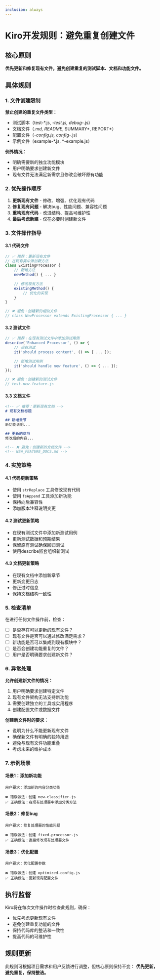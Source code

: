 ```yaml
---
inclusion: always
---
```


# Kiro开发规则：避免重复创建文件

## 核心原则

**优先更新和修复现有文件，避免创建重复的测试脚本、文档和功能文件。**

## 具体规则

### 1. 文件创建限制

**禁止创建的重复文件类型：**
- 测试脚本（test-*.js, *-test.js, debug-*.js）
- 文档文件（*.md, README*, SUMMARY*, REPORT*）
- 配置文件（*-config.js, config-*.js）
- 示例文件（example-*.js, *-example.js）

**例外情况：**
- 明确需要新的独立功能模块
- 用户明确要求创建新文件
- 现有文件无法满足新需求且修改会破坏原有功能

### 2. 优先操作顺序

1. **更新现有文件** - 修改、增强、优化现有代码
2. **修复现有问题** - 解决bug、性能问题、兼容性问题
3. **重构现有代码** - 改进结构、提高可维护性
4. **最后考虑新建** - 仅在必要时创建新文件

### 3. 文件操作指导

#### 3.1 代码文件
```javascript
// ✅ 推荐：更新现有文件
// 在现有类中添加新方法
class ExistingProcessor {
    // 新增方法
    newMethod() { ... }
    
    // 修改现有方法
    existingMethod() {
        // 优化的实现
    }
}

// ❌ 避免：创建新的相似文件
// class NewProcessor extends ExistingProcessor { ... }
```

#### 3.2 测试文件
```javascript
// ✅ 推荐：在现有测试文件中添加测试用例
describe('Enhanced Processor', () => {
    // 现有测试
    it('should process content', () => { ... });
    
    // 新增测试用例
    it('should handle new feature', () => { ... });
});

// ❌ 避免：创建新的测试文件
// test-new-feature.js
```

#### 3.3 文档文件
```markdown
<!-- ✅ 推荐：更新现有文档 -->
# 现有文档标题

## 新增章节
新功能说明...

## 更新的章节
修改后的内容...

<!-- ❌ 避免：创建新的文档文件 -->
<!-- NEW_FEATURE_DOCS.md -->
```

### 4. 实施策略

#### 4.1 代码更新策略
- 使用 `strReplace` 工具修改现有代码
- 使用 `fsAppend` 工具添加新功能
- 保持向后兼容性
- 添加版本注释说明变更

#### 4.2 测试更新策略
- 在现有测试文件中添加新测试用例
- 更新测试数据和预期结果
- 保留原有测试确保回归测试
- 使用describe嵌套组织新测试

#### 4.3 文档更新策略
- 在现有文档中添加新章节
- 更新变更日志
- 修正过时信息
- 保持文档结构一致性

### 5. 检查清单

在进行任何文件操作前，检查：

- [ ] 是否存在可以更新的现有文件？
- [ ] 现有文件是否可以通过修改满足需求？
- [ ] 新功能是否可以集成到现有模块中？
- [ ] 是否会创建功能重复的文件？
- [ ] 用户是否明确要求创建新文件？

### 6. 异常处理

**允许创建新文件的情况：**
1. 用户明确要求创建特定文件
2. 现有文件架构无法支持新功能
3. 需要创建独立的工具或实用程序
4. 创建配置文件或数据文件

**创建新文件时的要求：**
- 说明为什么不能更新现有文件
- 确保新文件有明确的独特用途
- 避免与现有文件功能重叠
- 考虑未来的维护成本

### 7. 示例场景

#### 场景1：添加新功能
```
用户要求：添加新的内容分类功能

❌ 错误做法：创建 new-classifier.js
✅ 正确做法：在现有处理器中添加分类方法
```

#### 场景2：修复bug
```
用户要求：修复处理器的性能问题

❌ 错误做法：创建 fixed-processor.js
✅ 正确做法：直接修改现有处理器文件
```

#### 场景3：优化配置
```
用户要求：优化配置参数

❌ 错误做法：创建 optimized-config.js
✅ 正确做法：更新现有配置文件
```

## 执行监督

Kiro将在每次文件操作时检查此规则，确保：
- 优先考虑更新现有文件
- 避免创建重复功能的文件
- 保持代码库的整洁和一致性
- 提高代码的可维护性

## 规则更新

此规则可根据项目需求和用户反馈进行调整，但核心原则保持不变：
**优先更新，避免重复，保持整洁。**